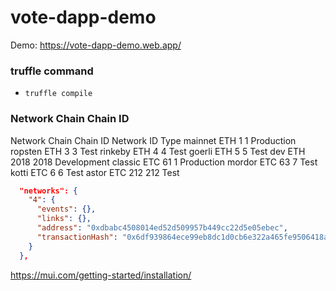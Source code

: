# vote-dapp-demo

Demo: https://vote-dapp-demo.web.app/


### truffle command

- `truffle compile`

### Network Chain Chain ID

Network Chain Chain ID Network ID Type
mainnet ETH 1 1 Production
ropsten ETH 3 3 Test
rinkeby ETH 4 4 Test
goerli ETH 5 5 Test
dev ETH 2018 2018 Development
classic ETC 61 1 Production
mordor ETC 63 7 Test
kotti ETC 6 6 Test
astor ETC 212 212 Test

```json
  "networks": {
    "4": {
      "events": {},
      "links": {},
      "address": "0xdbabc4508014ed52d509957b449cc22d5e05ebec",
      "transactionHash": "0x6df939864ece99eb8dc1d0cb6e322a465fe9506418ad174652e5f257c1c134d2"
    }
  },
```

https://mui.com/getting-started/installation/
